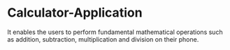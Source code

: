 # Calculator-Application
It enables the users to perform fundamental mathematical operations such as addition, subtraction, multiplication and division on their phone. 
